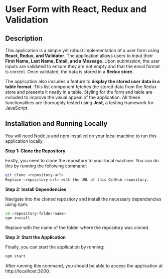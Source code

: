 # User Form with React, Redux and Validation

## Description

This application is a simple yet robust implementation of a user form using **React, Redux, and Validator**. The application allows users to input their **First Name, Last Name, Email, and a Message**. Upon submission, the user inputs are validated to ensure they are not empty and that the email format is correct. Once validated, the data is stored in a **Redux store**.

The application also includes a feature to **display the stored user data in a table format**. This list component fetches the stored data from the Redux store and presents it neatly in a table. Styling for the form and table are included to improve the visual appeal of the application. All these functionalities are thoroughly tested using **Jest**, a testing framework for JavaScript.

## Installation and Running Locally

You will need Node.js and npm installed on your local machine to run this application locally.

**Step 1: Clone the Repository**

Firstly, you need to clone the repository to your local machine. You can do this by running the following command:

```bash
git clone <repository-url>
Replace <repository-url> with the URL of this GitHub repository.
```
**Step 2: Install Dependencies**

Navigate into the cloned repository and install the necessary dependencies using npm:
```bash
cd <repository-folder-name>
npm install
```
Replace *<repository-folder-name>* with the name of the folder where the repository was cloned.

**Step 3: Start the Application**

Finally, you can start the application by running:
```bash
npm start
```

After running this command, you should be able to access the application at http://localhost:3000.

